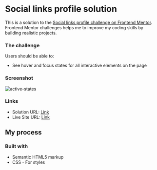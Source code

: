 # Social links profile solution

This is a solution to the [Social links profile challenge on Frontend Mentor](https://www.frontendmentor.io/challenges/social-links-profile-UG32l9m6dQ). Frontend Mentor challenges helps me to improve my coding skills by building realistic projects.

### The challenge

Users should be able to:

- See hover and focus states for all interactive elements on the page

### Screenshot


![active-states](https://github.com/user-attachments/assets/fc1d98fc-e50f-4816-9f13-c5f26be3e0e3)


### Links

- Solution URL: [Link](https://github.com/roobiwebdev/Social-links-profile)
- Live Site URL: [Link](https://roobiwebdev.github.io/Social-links-profile)

## My process

### Built with

- Semantic HTML5 markup
- CSS - For styles
